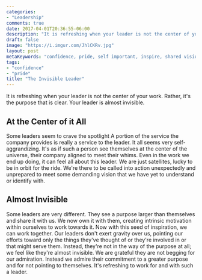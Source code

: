 ```yaml
---
categories:
- "Leadership"
comments: true
date: 2017-04-01T20:36:55-06:00
description: "It is refreshing when your leader is not the center of your work.  Rather, it's the purpose that is clear.  Your leader is almost invisible."
draft: false
image: "https://i.imgur.com/JhlCKRv.jpg"
layout: post
metaKeywords: "confidence, pride, self important, inspire, shared vision"
tags:
- "confidence"
- "pride"
title: "The Invisible Leader"
---
```


It is refreshing when your leader is not the center of your work.  Rather, it's the purpose that is clear.  Your leader is almost invisible.

<!--more-->

## At the Center of it All

Some leaders seem to crave the spotlight  A portion of the service the company provides is really a service to the leader.  It all seems very self-aggrandizing.  It's as if such a person see themselves at the center of the universe, their company aligned to meet their whims.  Even in the work we end up doing, it can feel all about this leader.  We are just satellites, lucky to be in orbit for the ride.  We're there to be called into action unexpectedly and unprepared to meet some demanding vision that we have yet to understand or identify with.

## Almost Invisible

Some leaders are very different.  They see a purpose larger than themselves and share it with us.  We now own it with them, creating intrinsic motivation within ourselves to work towards it.  Now with this seed of inspiration, we can work together.  Our leaders don't exert gravity over us, pointing our efforts toward only the things they've thought of or they're involved in or that might serve them.  Instead, they're not in the way of the purpose at all; we feel like they're almost invisible.  We are grateful they are not begging for our admiration.  Instead we admire their commitment to a greater purpose and for not pointing to themselves.  It's refreshing to work for and with such a leader.
